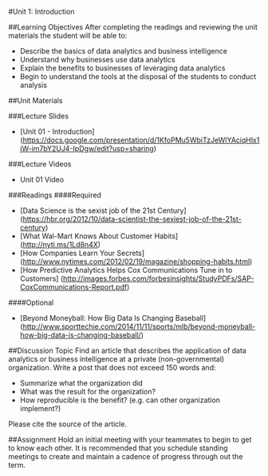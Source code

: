 #Unit 1: Introduction

##Learning Objectives
After completing the readings and reviewing the unit materials the student will be able to:
* Describe the basics of data analytics and business intelligence
* Understand why businesses use data analytics
* Explain the benefits to businesses of leveraging data analytics
* Begin to understand the tools at the disposal of the students to conduct analysis

##Unit Materials

###Lecture Slides
* [Unit 01 - Introduction] (https://docs.google.com/presentation/d/1KfoPMu5WbiTzJeWlYAciqHlx1jW-im7bY2UJ4-IpDgw/edit?usp=sharing)

###Lecture Videos
* Unit 01 Video

###Readings
####Required
* [Data Science is the sexist job of the 21st Century] (https://hbr.org/2012/10/data-scientist-the-sexiest-job-of-the-21st-century)
* [What Wal-Mart Knows About Customer Habits] (http://nyti.ms/1Ld8n4X)
* [How Companies Learn Your Secrets] (http://www.nytimes.com/2012/02/19/magazine/shopping-habits.html)
* [How Predictive Analytics Helps Cox Communications Tune in to Customers] (http://images.forbes.com/forbesinsights/StudyPDFs/SAP-CoxCommunications-Report.pdf)

####Optional
* [Beyond Moneyball: How Big Data Is Changing Baseball] (http://www.sporttechie.com/2014/11/11/sports/mlb/beyond-moneyball-how-big-data-is-changing-baseball/)

##Discussion Topic
Find an article that describes the application of data analytics or business intelligence at a private (non-governmental) organization. Write a post that does not exceed 150 words and:
* Summarize what the organization did
* What was the result for the organization?
* How reproducible is the benefit? (e.g. can other organization implement?)

Please cite the source of the article.

##Assignment
Hold an initial meeting with your teammates to begin to get to know each other. It is recommended that you schedule standing meetings to create and maintain a cadence of progress through out the term.
